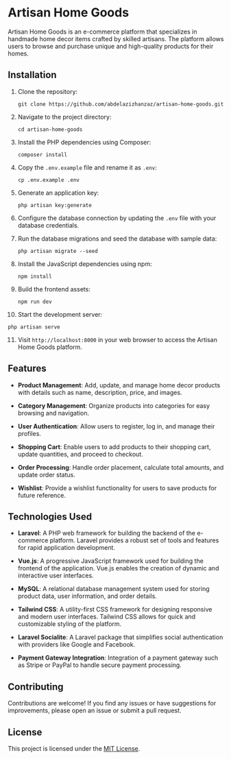 
# Artisan Home Goods

Artisan Home Goods is an e-commerce platform that specializes in handmade home decor items crafted by skilled artisans. The platform allows users to browse and purchase unique and high-quality products for their homes.

## Installation

1. Clone the repository:
    
     ```
    git clone https://github.com/abdelazizhanzaz/artisan-home-goods.git
     ```

2. Navigate to the project directory:

     ```
    cd artisan-home-goods
     ```

3. Install the PHP dependencies using Composer:

     ```
    composer install
     ```

4. Copy the `.env.example` file and rename it as `.env`:
     
     ```
    cp .env.example .env
     ```

5. Generate an application key:

     ```
    php artisan key:generate
     ```

6. Configure the database connection by updating the `.env` file with your database credentials.

7. Run the database migrations and seed the database with sample data:

     ```
    php artisan migrate --seed
     ```

8. Install the JavaScript dependencies using npm:

     ```
    npm install
     ```

9. Build the frontend assets:

    ```
    npm run dev
    ```

10. Start the development server:
 ```
 php artisan serve
 ```

11. Visit `http://localhost:8000` in your web browser to access the Artisan Home Goods platform.

## Features

- **Product Management**: Add, update, and manage home decor products with details such as name, description, price, and images.

- **Category Management**: Organize products into categories for easy browsing and navigation.

- **User Authentication**: Allow users to register, log in, and manage their profiles.

- **Shopping Cart**: Enable users to add products to their shopping cart, update quantities, and proceed to checkout.

- **Order Processing**: Handle order placement, calculate total amounts, and update order status.

- **Wishlist**: Provide a wishlist functionality for users to save products for future reference.

## Technologies Used

- **Laravel**: A PHP web framework for building the backend of the e-commerce platform. Laravel provides a robust set of tools and features for rapid application development.

- **Vue.js**: A progressive JavaScript framework used for building the frontend of the application. Vue.js enables the creation of dynamic and interactive user interfaces.

- **MySQL**: A relational database management system used for storing product data, user information, and order details.

- **Tailwind CSS**: A utility-first CSS framework for designing responsive and modern user interfaces. Tailwind CSS allows for quick and customizable styling of the platform.

- **Laravel Socialite**: A Laravel package that simplifies social authentication with providers like Google and Facebook.

- **Payment Gateway Integration**: Integration of a payment gateway such as Stripe or PayPal to handle secure payment processing.

## Contributing

Contributions are welcome! If you find any issues or have suggestions for improvements, please open an issue or submit a pull request.

## License

This project is licensed under the [MIT License](LICENSE).


